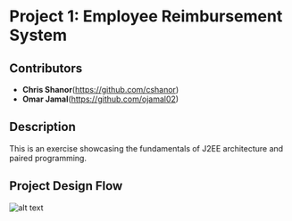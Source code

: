 # Project 1: Employee Reimbursement System

## Contributors 
  - **Chris Shanor**(https://github.com/cshanor)
  - **Omar Jamal**(https://github.com/ojamal02)
  
 ## Description
 
  This is an exercise showcasing the fundamentals of J2EE architecture and paired programming. 
 ## Project Design Flow 
![alt text](https://i.imgur.com/uNuJkLq.png)
 
